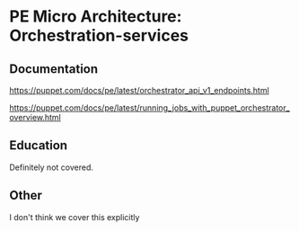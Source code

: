 # PE Micro Architecture: Orchestration-services

## Documentation

<https://puppet.com/docs/pe/latest/orchestrator_api_v1_endpoints.html>

<https://puppet.com/docs/pe/latest/running_jobs_with_puppet_orchestrator_overview.html>

## Education

Definitely not covered.

## Other

I don't think we cover this explicitly
